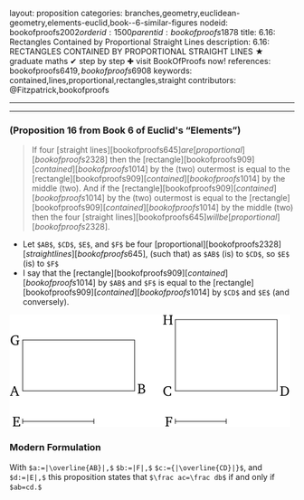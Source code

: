 layout: proposition
categories: branches,geometry,euclidean-geometry,elements-euclid,book--6-similar-figures
nodeid: bookofproofs$2002
orderid: 1500
parentid: bookofproofs$1878
title: 6.16: Rectangles Contained by Proportional Straight Lines
description: 6.16: RECTANGLES CONTAINED BY PROPORTIONAL STRAIGHT LINES &#9733; graduate maths &#10004; step by step &#10010; visit BookOfProofs now!
references: bookofproofs$6419,bookofproofs$6908
keywords: contained,lines,proportional,rectangles,straight
contributors: @Fitzpatrick,bookofproofs

---


---

### (Proposition 16 from Book 6 of Euclid's “Elements”)

> If four [straight lines][bookofproofs$645] are [proportional][bookofproofs$2328] then the [rectangle][bookofproofs$909] [contained][bookofproofs$1014] by the (two) outermost is equal to the [rectangle][bookofproofs$909] [contained][bookofproofs$1014] by the middle (two). And if the [rectangle][bookofproofs$909] [contained][bookofproofs$1014] by the (two) outermost is equal to the [rectangle][bookofproofs$909] [contained][bookofproofs$1014] by the middle (two) then the four [straight lines][bookofproofs$645] will be [proportional][bookofproofs$2328].
* Let `$AB$`, `$CD$`, `$E$`, and `$F$` be four [proportional][bookofproofs$2328] [straight lines][bookofproofs$645], (such that) as `$AB$` (is) to `$CD$`, so `$E$` (is) to `$F$` 
* I say that the [rectangle][bookofproofs$909] [contained][bookofproofs$1014] by `$AB$` and `$F$` is equal to the [rectangle][bookofproofs$909] [contained][bookofproofs$1014] by `$CD$` and `$E$` (and conversely).


![fig16e](https://github.com/bookofproofs/bookofproofs.github.io/blob/main/_sources/_assets/images/euclid/Book06/fig16e.png?raw=true)


### Modern Formulation

With `$a:=|\overline{AB}|,$` `$b:=|F|,$` `$c:={|\overline{CD}|}$`, and `$d:=|E|,$` this proposition states that `$\frac ac=\frac db$` if and only if `$ab=cd.$`
